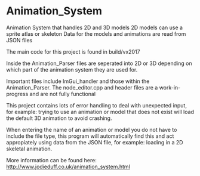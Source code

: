 # Animation_System
Animation System that handles 2D and 3D models
2D models can use a sprite atlas or skeleton
Data for the models and animations are read from JSON files

The main code for this project is found in build/vx2017

Inside the Animation_Parser files are seperated into 2D or 3D depending on which part of the animation
system they are used for.

Important files include ImGui_handler and those within the Animation_Parser.
The node_editor.cpp and header files are a work-in-progress and are not fully functional

This project contains lots of error handling to deal with unexpected input, for example: trying to use
an animation or model that does not exist will load the default 3D animation to avoid crashing.

When entering the name of an animation or model you do not have to include the file type, this program
will automatically find this and act appropiately using data from the JSON file, for example:
loading in a 2D skeletal animation.

More information can be found here: http://www.jodieduff.co.uk/animation_system.html